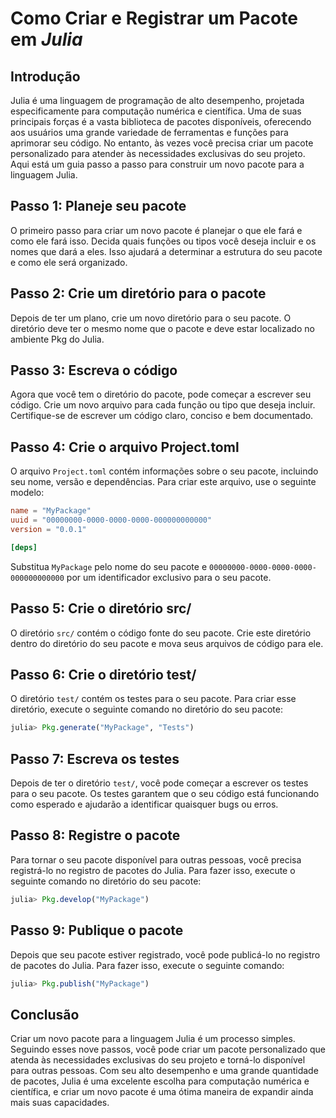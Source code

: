 # Como Criar e Registrar um Pacote em _Julia_

## Introdução

Julia é uma linguagem de programação de alto desempenho, projetada especificamente para computação numérica e científica. Uma de suas principais forças é a vasta biblioteca de pacotes disponíveis, oferecendo aos usuários uma grande variedade de ferramentas e funções para aprimorar seu código. No entanto, às vezes você precisa criar um pacote personalizado para atender às necessidades exclusivas do seu projeto. Aqui está um guia passo a passo para construir um novo pacote para a linguagem Julia.

## Passo 1: Planeje seu pacote

O primeiro passo para criar um novo pacote é planejar o que ele fará e como ele fará isso. Decida quais funções ou tipos você deseja incluir e os nomes que dará a eles. Isso ajudará a determinar a estrutura do seu pacote e como ele será organizado.

## Passo 2: Crie um diretório para o pacote

Depois de ter um plano, crie um novo diretório para o seu pacote. O diretório deve ter o mesmo nome que o pacote e deve estar localizado no ambiente Pkg do Julia.

## Passo 3: Escreva o código

Agora que você tem o diretório do pacote, pode começar a escrever seu código. Crie um novo arquivo para cada função ou tipo que deseja incluir. Certifique-se de escrever um código claro, conciso e bem documentado.

## Passo 4: Crie o arquivo Project.toml

O arquivo `Project.toml` contém informações sobre o seu pacote, incluindo seu nome, versão e dependências. Para criar este arquivo, use o seguinte modelo:

```toml
name = "MyPackage"
uuid = "00000000-0000-0000-0000-000000000000"
version = "0.0.1"

[deps]
```

Substitua `MyPackage` pelo nome do seu pacote e `00000000-0000-0000-0000-000000000000` por um identificador exclusivo para o seu pacote.

## Passo 5: Crie o diretório src/

O diretório `src/` contém o código fonte do seu pacote. Crie este diretório dentro do diretório do seu pacote e mova seus arquivos de código para ele.

## Passo 6: Crie o diretório test/

O diretório `test/` contém os testes para o seu pacote. Para criar esse diretório, execute o seguinte comando no diretório do seu pacote:

```julia
julia> Pkg.generate("MyPackage", "Tests")
```

## Passo 7: Escreva os testes

Depois de ter o diretório `test/`, você pode começar a escrever os testes para o seu pacote. Os testes garantem que o seu código está funcionando como esperado e ajudarão a identificar quaisquer bugs ou erros.

## Passo 8: Registre o pacote

Para tornar o seu pacote disponível para outras pessoas, você precisa registrá-lo no registro de pacotes do Julia. Para fazer isso, execute o seguinte comando no diretório do seu pacote:

```julia
julia> Pkg.develop("MyPackage")
```

## Passo 9: Publique o pacote

Depois que seu pacote estiver registrado, você pode publicá-lo no registro de pacotes do Julia. Para fazer isso, execute o seguinte comando:

```julia
julia> Pkg.publish("MyPackage")
```

## Conclusão

Criar um novo pacote para a linguagem Julia é um processo simples. Seguindo esses nove passos, você pode criar um pacote personalizado que atenda às necessidades exclusivas do seu projeto e torná-lo disponível para outras pessoas. Com seu alto desempenho e uma grande quantidade de pacotes, Julia é uma excelente escolha para computação numérica e científica, e criar um novo pacote é uma ótima maneira de expandir ainda mais suas capacidades.
